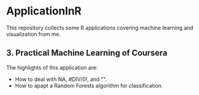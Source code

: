 # ApplicationInR
This repository collects some R applications covering machine learning and visualization from me.

## 3. Practical Machine Learning of Coursera

The highlights of this application are:

* How to deal with NA, #DIV/0!, and "".
* How to apapt a Random Forests algorithm for classification.